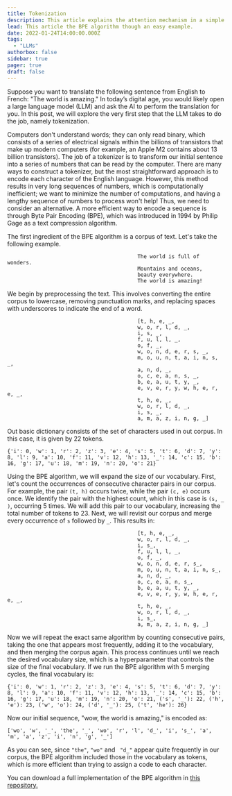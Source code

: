 ```yaml
---
title: Tokenization
description: This article explains the attention mechanism in a simple way.
lead: This article the BPE algorithm though an easy example.
date: 2022-01-24T14:00:00.000Z
tags:
  - "LLMs"
authorbox: false
sidebar: true
pager: true
draft: false
---
```

Suppose you want to translate the following sentence from English to French: "The world is amazing." In today’s digital age, you would likely open a large language model (LLM) and ask the AI to perform the translation for you. In this post, we will explore the very first step that the LLM takes to do the job, namely tokenization.

Computers don't understand words; they can only read binary, which consists of a series of electrical signals within the billions of transistors that make up modern computers (for example, an Apple M2 contains about 13 billion transistors). The job of a tokenizer is to transform our initial sentence into a series of numbers that can be read by the computer. There are many ways to construct a tokenizer, but the most straightforward approach is to encode each character of the English language. However, this method results in very long sequences of numbers, which is computationally inefficient; we want to minimize the number of computations, and having a lengthy sequence of numbers to process won't help! Thus, we need to consider an alternative. A more efficient way to encode a sequence is through Byte Pair Encoding (BPE), which was introduced in 1994 by Philip Gage as a text compression algorithm.

The first ingredient of the BPE algorithm is a corpus of text. Let's take the following example. 


                                              The world is full of wonders.  
                                              Mountains and oceans,  
                                              beauty everywhere.  
                                              The world is amazing!

We begin by preprocessing the text. This involves converting the entire corpus to lowercase, removing punctuation marks, and replacing spaces with underscores to indicate the end of a word.

                                              [t, h, e, _, 
                                              w, o, r, l, d, _, 
                                              i, s, _, 
                                              f, u, l, l, _, 
                                              o, f, _, 
                                              w, o, n, d, e, r, s, _, 
                                              m, o, u, n, t, a, i, n, s, _, 
                                              a, n, d, _, 
                                              o, c, e, a, n, s, _, 
                                              b, e, a, u, t, y, _, 
                                              e, v, e, r, y, w, h, e, r, e, _, 
                                              t, h, e, _, 
                                              w, o, r, l, d, _, 
                                              i, s, _, 
                                              a, m, a, z, i, n, g, _]



Out basic dictionary consists of the set of characters used in out corpus. In this case, it is given by 22 tokens.

    {'i': 0, 'w': 1, 'r': 2, 'z': 3, 'e': 4, 's': 5, 't': 6, 'd': 7, 'y': 8, 'l': 9, 'a': 10, 'f': 11, 'v': 12, 'h': 13, '_': 14, 'c': 15, 'b': 16, 'g': 17, 'u': 18, 'm': 19, 'n': 20, 'o': 21}

Using the BPE algorithm, we will expand the size of our vocabulary. First, let's count the occurrences of consecutive character pairs in our corpus. For example, the pair `(t, h)` occurs twice, while the pair `(c, e)` occurs once. We identify the pair with the highest count, which in this case is `(s, _ )`, occurring 5 times. We will add this pair to our vocabulary, increasing the total number of tokens to 23. Next, we will revisit our corpus and merge every occurrence of `s` followed by `_`. This results in:

                                              [t, h, e, _, 
                                              w, o, r, l, d, _, 
                                              i, s_, 
                                              f, u, l, l, _, 
                                              o, f, _, 
                                              w, o, n, d, e, r, s_, 
                                              m, o, u, n, t, a, i, n, s_, 
                                              a, n, d, _, 
                                              o, c, e, a, n, s_, 
                                              b, e, a, u, t, y, _, 
                                              e, v, e, r, y, w, h, e, r, e, _, 
                                              t, h, e, _, 
                                              w, o, r, l, d, _, 
                                              i, s_, 
                                              a, m, a, z, i, n, g, _]

Now we will repeat the exact same algorithm by counting consecutive pairs, taking the one that appears most frequently, adding it to the vocabulary, and then merging the corpus again. This process continues until we reach the desired vocabulary size, which is a hyperparameter that controls the size of the final vocabulary. If we run the BPE algorithm with 5 merging cycles, the final vocabulary is:

    {'i': 0, 'w': 1, 'r': 2, 'z': 3, 'e': 4, 's': 5, 't': 6, 'd': 7, 'y': 8, 'l': 9, 'a': 10, 'f': 11, 'v': 12, 'h': 13, '_': 14, 'c': 15, 'b': 16, 'g': 17, 'u': 18, 'm': 19, 'n': 20, 'o': 21, ('s', '_'): 22, ('h', 'e'): 23, ('w', 'o'): 24, ('d', '_'): 25, ('t', 'he'): 26}

Now our initial sequence, "wow, the world is amazing," is encoded as:


    ['wo', 'w', '_', 'the', '_', 'wo', 'r', 'l', 'd_', 'i', 's_', 'a', 'm', 'a', 'z', 'i', 'n', 'g', '_']

As you can see, since `"the"`, `"wo"` and ` "d_"` appear quite frequently in our corpus, the BPE algorithm included those in the vocabulary as tokens, which is more efficient than trying to assign a code to each character.

You can download a full implementation of the BPE algorithm in [this repository.](https://github.com/ismaiill/BPE_tokenizer)